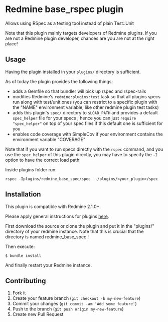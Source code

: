 Redmine base_rspec plugin
======================

Allows using RSpec as a testing tool instead of plain Test::Unit

Note that this plugin mainly targets developers of Redmine plugins. If you
are not a Redmine plugin developer, chances are you are not at the right
place!

Usage
-----

Having the plugin installed in your `plugins/` directory is sufficient.

As of today the plugin provides the following things:
- adds a Gemfile so that bundler will pick up rspec and rspec-rails
- modifies Redmine's `redmine:plugins:test` task so that all plugins specs run along with test/unit ones (you can restrict to a specific plugin with the "NAME" environment variable, like other redmine plugin test tasks)
- adds this plugin's `spec/` directory to `$LOAD_PATH` and provides a default `spec_helper` file for your specs ; hence you can just `require "spec_helper"` on top of your spec files if this default one is sufficient for you
- enables code coverage with SimpleCov if your environment contains the environment variable "COVERAGE"

Note that if you want to run specs directly with the `rspec` command, and you use the `spec_helper` of this plugin directly, you may have to specify the `-I` option to have the correct load path:

Inside plugins folder run:

    rspec -Iplugins/redmine_base_spec/spec  ./plugins/<your_plugin>/spec

Installation
------------

This plugin is compatible with Redmine 2.1.0+.

Please apply general instructions for plugins [here](http://www.redmine.org/wiki/redmine/Plugins).

First download the source or clone the plugin and put it in the "plugins/" directory of your redmine instance. Note that this is crucial that the directory is named redmine_base_spec !

Then execute:

    $ bundle install

And finally restart your Redmine instance.


Contributing
------------

1. Fork it
2. Create your feature branch (`git checkout -b my-new-feature`)
3. Commit your changes (`git commit -am 'Add some feature'`)
4. Push to the branch (`git push origin my-new-feature`)
5. Create new Pull Request
